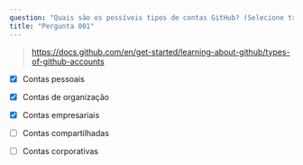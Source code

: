 ```yaml
---
question: "Quais são os possíveis tipos de contas GitHub? (Selecione três.)"
title: "Pergunta 001"
---
```



> https://docs.github.com/en/get-started/learning-about-github/types-of-github-accounts
- [x] Contas pessoais
- [x] Contas de organização
- [x] Contas empresariais
- [ ] Contas compartilhadas
- [ ] Contas corporativas

